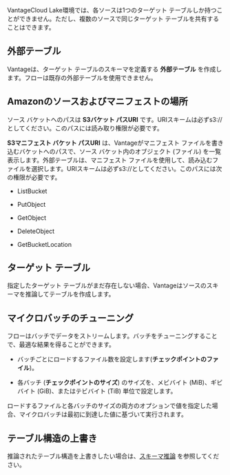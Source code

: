 VantageCloud Lake環境では、各ソースは1つのターゲット テーブルしか持つことができません。ただし、複数のソースで同じターゲット テーブルを共有することはできます。

外部テーブル
------------

Vantageは、ターゲット テーブルのスキーマを定義する **外部テーブル** を作成します。フローは既存の外部テーブルを使用できません。

Amazonのソースおよびマニフェストの場所
--------------------------------------

ソース バケットへのパスは **S3バケット パスURI** です。URIスキームは必ずs3://としてください。このパスには読み取り権限が必要です。

**S3マニフェスト バケット パスURI** は、Vantageがマニフェスト ファイルを書き込むバケットへのパスで、ソース バケット内のオブジェクト (ファイル) を一覧表示します。外部テーブルは、マニフェスト ファイルを使用して、読み込むファイルを選択します。URIスキームは必ずs3://としてください。このパスには次の権限が必要です。

-   ListBucket

-   PutObject

-   GetObject

-   DeleteObject

-   GetBucketLocation

ターゲット テーブル
-------------------

指定したターゲット テーブルがまだ存在しない場合、Vantageはソースのスキーマを推論してテーブルを作成します。

マイクロバッチのチューニング
----------------------------

フローはバッチでデータをストリームします。バッチをチューニングすることで、最適な結果を得ることができます。

-   バッチごとにロードするファイル数を設定します(**チェックポイントのファイル**)。

-   各バッチ (**チェックポイントのサイズ**) のサイズを、メビバイト (MiB)、ギビバイト (GiB)、またはテビバイト (TiB) 単位で設定します。

ロードするファイルと各バッチのサイズの両方のオプションで値を指定した場合、マイクロバッチは最初に到達した値に基づいて実行されます。

テーブル構造の上書き
--------------------

推論されたテーブル構造を上書きしたい場合は、[スキーマ推論](https://docs.teradata.com/access/sources/dita/topic?dita:mapPath=phg1621910019905.ditamap&dita:ditavalPath=pny1626732985837.ditaval&dita:topicPath=sjj1675696645017.dita) を参照してください。
